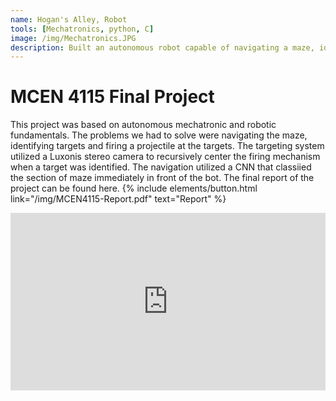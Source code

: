 ```yaml
---
name: Hogan's Alley, Robot
tools: [Mechatronics, python, C]
image: /img/Mechatronics.JPG
description: Built an autonomous robot capable of navigating a maze, identifying targets and firing projectiles.
---
```


# MCEN 4115 Final Project
This project was based on autonomous mechatronic and robotic fundamentals. The problems we had to solve were navigating the maze, identifying targets and firing a projectile at the targets. The targeting system utilized a Luxonis stereo camera to recursively center the firing mechanism when a target was identified. The navigation utilized a CNN that classiied the section of maze immediately in front of the bot. The final report of the project can be found here.
{% include elements/button.html link="/img/MCEN4115-Report.pdf" text="Report" %}

<div style="padding:56.25% 0 0 0;position:relative;"><iframe src="https://player.vimeo.com/video/417800278" style="position:absolute;top:0;left:0;width:100%;height:100%;" frameborder="0" allow="autoplay; fullscreen" allowfullscreen></iframe></div><script src="https://player.vimeo.com/api/player.js"></script>